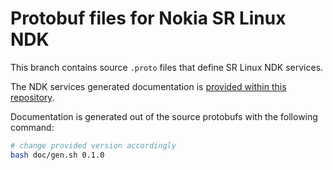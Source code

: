 # Protobuf files for Nokia SR Linux NDK
This branch contains source `.proto` files that define SR Linux NDK services.

The NDK services generated documentation is [provided within this repository](https://rawcdn.githack.com/nokia/srlinux-ndk-protobufs/v0.1.0/doc/index.html).

Documentation is generated out of the source protobufs with the following command:

```bash
# change provided version accordingly
bash doc/gen.sh 0.1.0
```